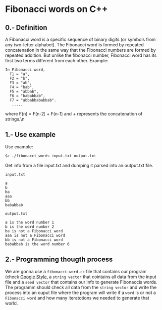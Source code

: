 # Fibonacci words on C++
## 0.- Definition 
A Fibonacci word is a specific sequence of binary digits (or symbols from any two-letter alphabet). The Fibonacci word is formed by repeated concatenation in the same way that the Fibonacci numbers are formed by repeated addition. But unlike the fibonacci number, Fibonacci word has its first two terms different from each other.
Example:
```
In Fibonacci word,
  F1 = "a",
  F2 = "b",
  F3 = "ab",
  F4 = "bab",
  F5 = "abbab",
  F6 = "bababbab", 
  F7 = "abbabbababbab".
   ..... 
```
where F(n) = F(n-2) + F(n-1) and + represents the concatenation of strings.\n
## 1.- Use example
Use example: 
```bash
$> ./fibonacci_words input.txt output.txt
```
Get info from a file input.txt and dumping it parsed into an output.txt file.
```
input.txt

a
b
ba
aaa
bb
bababbab
```
```
output.txt

a is the word number 1
b is the word number 2
ba is not a Fibonacci word
aaa is not a Fibonacci word
bb is not a Fibonacci word
bababbab is the word number 6
```
## 2.- Programming thougth process
We are gonna use a `fibonacci-word.cc` file that contains our program (check [Google Style](https://google.github.io/styleguide/cppguide.html), a `string vector` that cointains all data from the input file and a `seed vector` that contains our info to generate Fibonaccis words. The programm should check all data from the `string vector` and write the process into an ouput file where the program will write if a `word` is or not a `Fibonacci word` and how many iteratotions we needed to generate that world.






